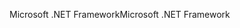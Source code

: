 <span data-ttu-id="4222c-101">Microsoft .NET Framework</span><span class="sxs-lookup"><span data-stu-id="4222c-101">Microsoft .NET Framework</span></span>